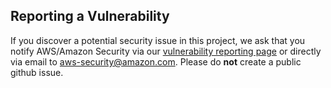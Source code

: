 ## Reporting a Vulnerability

If you discover a potential security issue in this project, we ask that you notify AWS/Amazon Security
via our [vulnerability reporting page](https://aws.amazon.com/security/vulnerability-reporting/) or directly via email to aws-security@amazon.com.
Please do **not** create a public github issue.